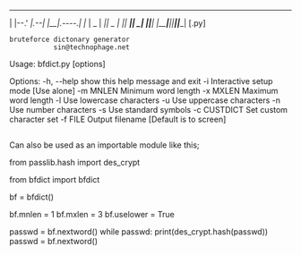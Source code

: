 __     ___     __ __        __   
|  |--.'  _|.--|  |__|.----.|  |_ 
|  _  |   _||  _  |  ||  __||   _|
|_____|__|  |_____|__||____||____|
                             [.py]

    bruteforce dictonary generator
               sin@technophage.net


Usage: bfdict.py [options]

Options:
  -h, --help   show this help message and exit
  -i           Interactive setup mode [Use alone]
  -m MNLEN     Minimum word length
  -x MXLEN     Maximum word length
  -l           Use lowercase characters
  -u           Use uppercase characters
  -n           Use number characters
  -s           Use standard symbols
  -c CUSTDICT  Set custom character set
  -f FILE      Output filename [Default is to screen]

## 

Can also be used as an importable module like this;



from passlib.hash import des_crypt

from bfdict import bfdict

bf = bfdict()

bf.mnlen = 1
bf.mxlen = 3
bf.uselower = True


passwd = bf.nextword()
while passwd:
	print(des_crypt.hash(passwd))
	passwd = bf.nextword()

